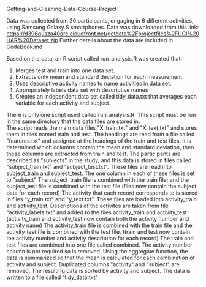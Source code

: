 Getting-and-Cleaning-Data-Course-Project

Data was collected from 30 participants, engaging in 6 different activities, using Samsung Galaxy S smartphones.
Data was downloaded from this link: https://d396qusza40orc.cloudfront.net/getdata%2Fprojectfiles%2FUCI%20HAR%20Dataset.zip
Further details about the data are included in CodeBook.md

Based on the data, an R script called run_analysis.R was created that:
1.  Merges test and train into one data set.
2.  Extracts only mean and standard deviation for each measurement
3.  Uses descriptive activity names to name activities in data set.
4.  Appropriately labels data set with descriptive names
5.  Creates an independent data set called tidy_data.txt that averages each variable for each activity and subject.

There is only one script used called run_analysis.R.
This script must be run in the same directory that the data files are stored in.  
The script reads the main data files "X_train.txt" and "X_text.txt" and stores them in files named train and test.
The headings are read from a file called "features.txt" and assigned at the headings of the train and test files.
It is determined which columns contain the mean and standard deviation, then these columns are extracted from train and test.
The participants are described as "subjects" in the study, and this data is stored in files called "subject_train.txt" and 
  "subject_test.txt".  These files are read into subject_train and subject_test.
The one column in each of these files is set to "subject"
The subject_train file is combined with the train file; and the subject_test file is combined with the test file
  (files now contain the subject data for each record)
The activity that each record corresponds to is stored in files "y_train.txt" and "y_text.txt".  These files are loaded into
  activity_train and activity_test.
Descriptions of the activites are taken from file "activity_labels.txt" and added to the files activity_train and activity_test.
  (activity_train and activity_test now contain both the activity number and activity name)
The activity_train file is combined with the train file and the activity_test file is combined with the test file.
  (train and test now contain the activity number and activity description for each record)
The train and test files are combined into one file called combined.
The activity number column is not required so is removed.
Using the aggregate function, the data is summarized so that the mean is calculated for each combination of activity and subject.
Duplicated columns "activity" and "subject" are removed.
The resulting data is sorted by activity and subject.
The data is written to a file called "tidy_data.txt"


